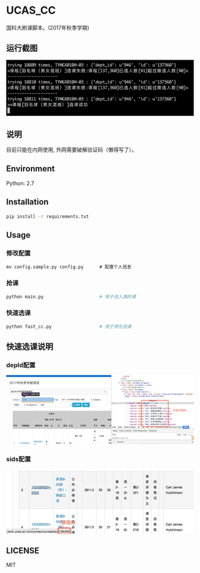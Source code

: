 # UCAS_CC
国科大刷课脚本。(2017年秋季学期)

## 运行截图
![](./screenshot.png)

## 说明
目前只能在内网使用, 外网需要破解验证码（懒得写了）。

## Environment
Python: 2.7

## Installation
``` sh
pip install -r requirements.txt
```

## Usage
### 修改配置
```
mv config.sample.py config.py      # 配置个人信息
```
### 抢课
``` sh
python main.py                     # 用于选人满的课
```
### 快速选课
``` sh
python fast_cc.py                  # 用于预先选课
```

## 快速选课说明
### depId配置
![](./note_deptId.png)
### sids配置
![](./note_sids.png)

## LICENSE
MIT